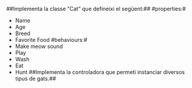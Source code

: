 ##Implementa la classe “Cat” que defineixi el següent:##
#properties:#
- Name
- Age
- Breed
- Favorite Food
#behaviours:#
- Make meow sound
- Play
- Wash
- Eat
- Hunt
##Implementa la controladora que permeti instanciar diversos tipus de gats.##
